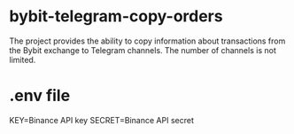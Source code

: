 # bybit-telegram-copy-orders
 The project provides the ability to copy information about transactions from the Bybit exchange to Telegram channels.  The number of channels is not limited.

# .env file
KEY=Binance API key
SECRET=Binance API secret